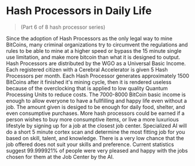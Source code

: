 # Hash Processors in Daily Life
> (Part 6 of 8 hash processor series)

Since the adoption of Hash Processors as the only legal way to mine BitCoins, many criminal organizations try to circumvent the regulations and rules to be able to mine at a higher speed or bypass the 15 minute single use limitation, and make more bitcoin than what it is designed to output. Hash Processors are distributed by the WGO as a Universal Basic Income. Each registered citizen with a Cerebral Accelerator is given 5 Hash Processors per month. Each Hash Processor generates approximately 1500 BitCoins after it finished it's mining cycle, then it is rendered useless because of the overclocking that is applied to low quality Quantum Processing Units to reduce costs. The 7000-8000 BitCoin basic income is enough to allow everyone to have a fullfilling and happy life even without a job. The amount given is desiged to be enough for daily food, shelter, and even consumptive purchases. More hash processors could be earned if a person wishes to buy more consumptive items, or live a more luxurious lifestyle by signing up for a job at the closest job center. Specialized AI will do a short 5 minute cortex scan and determine the most fitting job for you based on skill, talent, and knowledge. There is a very low chance that the job offered does not suit your skills and preference. Current statistics suggest 99.999921% of people were very pleased and happy with the jobs chosen for them at the Job Center by the AI.
